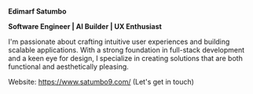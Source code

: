 **Edimarf Satumbo**

**Software Engineer | AI Builder | UX Enthusiast**

I'm passionate about crafting intuitive user experiences and building scalable applications. 
With a strong foundation in full-stack development and a keen eye for design, I specialize in 
creating solutions that are both functional and aesthetically pleasing.

Website: https://www.satumbo9.com/ (Let's get in touch)



